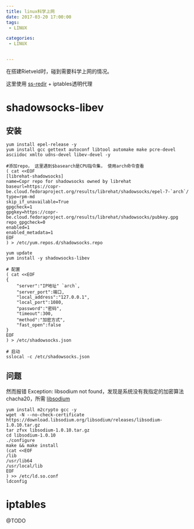 ```yaml
---
title: linux科学上网
date: 2017-03-20 17:00:00
tags:
 - LINUX

categories:
 - LINUX


---
```


在搭建Rietveld时，碰到需要科学上网的情况。

这里使用 [ss-redir](https://github.com/madeye/shadowsocks-libev) + iptables透明代理

<!-- MORE -->
# shadowsocks-libev

## 安装
```
yum install epel-release -y
yum install gcc gettext autoconf libtool automake make pcre-devel asciidoc xmlto udns-devel libev-devel -y

#添加repo， 这里遇到$basearch是CPU指令集， 使用arch命令查看
( cat <<EOF
[librehat-shadowsocks]
name=Copr repo for shadowsocks owned by librehat
baseurl=https://copr-be.cloud.fedoraproject.org/results/librehat/shadowsocks/epel-7-`arch`/
type=rpm-md
skip_if_unavailable=True
gpgcheck=1
gpgkey=https://copr-be.cloud.fedoraproject.org/results/librehat/shadowsocks/pubkey.gpg
repo_gpgcheck=0
enabled=1
enabled_metadata=1
EOF
) > /etc/yum.repos.d/shadowsocks.repo

yum update
yum install -y shadowsocks-libev

# 配置
( cat <<EOF
{
    "server":"IP地址" `arch`,
    "server_port":端口,
    "local_address":"127.0.0.1",
    "local_port":1080,
    "password":"密码",
    "timeout":300,
    "method":"加密方式",
    "fast_open":false
}
EOF
) > /etc/shadowsocks.json

# 启动
sslocal -c /etc/shadowsocks.json
```
## 问题
然而报错 Exception: libsodium not found，发现是系统没有我指定的加密算法chacha20，所需 [libsodium](https://download.libsodium.org/doc/installation/)

```
yum install m2crypto gcc -y
wget -N --no-check-certificate  https://download.libsodium.org/libsodium/releases/libsodium-1.0.10.tar.gz
tar zfvx libsodium-1.0.10.tar.gz
cd libsodium-1.0.10
./configure
make && make install
(cat <<EOF
/lib
/usr/lib64
/usr/local/lib
EOF
) >> /etc/ld.so.conf
ldconfig
```

# iptables
@TODO 
